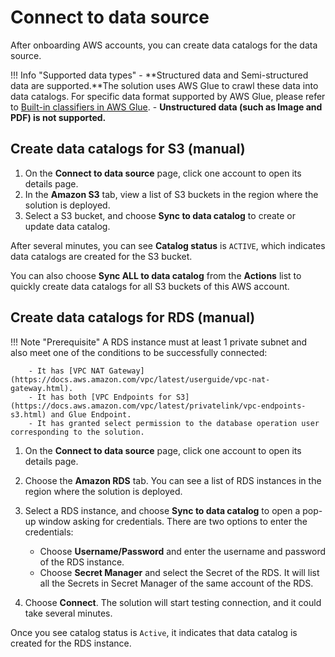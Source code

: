 # Connect to data source

After onboarding AWS accounts, you can create data catalogs for the data source.

!!! Info "Supported data types" - **Structured data and Semi-structured data are supported.**The solution uses AWS Glue to crawl these data into data catalogs. For specific data format supported by AWS Glue, please refer to [Built-in classifiers in AWS Glue](https://docs.aws.amazon.com/glue/latest/dg/add-classifier.html). - **Unstructured data (such as Image and PDF) is not supported.**

## Create data catalogs for S3 (manual)

1. On the **Connect to data source** page, click one account to open its details page.
2. In the **Amazon S3** tab, view a list of S3 buckets in the region where the solution is deployed.
3. Select a S3 bucket, and choose **Sync to data catalog** to create or update data catalog.

After several minutes, you can see **Catalog status** is `ACTIVE`, which indicates data catalogs are created for the S3 bucket.

You can also choose **Sync ALL to data catalog** from the **Actions** list to quickly create data catalogs for all S3 buckets of this AWS account.

## Create data catalogs for RDS (manual)

!!! Note "Prerequisite"
A RDS instance must at least 1 private subnet and also meet one of the conditions to be successfully connected:

        - It has [VPC NAT Gateway](https://docs.aws.amazon.com/vpc/latest/userguide/vpc-nat-gateway.html).
        - It has both [VPC Endpoints for S3](https://docs.aws.amazon.com/vpc/latest/privatelink/vpc-endpoints-s3.html) and Glue Endpoint.
        - It has granted select permission to the database operation user corresponding to the solution.

1. On the **Connect to data source** page, click one account to open its details page.
2. Choose the **Amazon RDS** tab. You can see a list of RDS instances in the region where the solution is deployed.
3. Select a RDS instance, and choose **Sync to data catalog** to open a pop-up window asking for credentials. There are two options to enter the credentials:

   - Choose **Username/Password** and enter the username and password of the RDS instance.
   - Choose **Secret Manager** and select the Secret of the RDS. It will list all the Secrets in Secret Manager of the same account of the RDS.

4. Choose **Connect**. The solution will start testing connection, and it could take several minutes.

Once you see catalog status is `Active`, it indicates that data catalog is created for the RDS instance.
